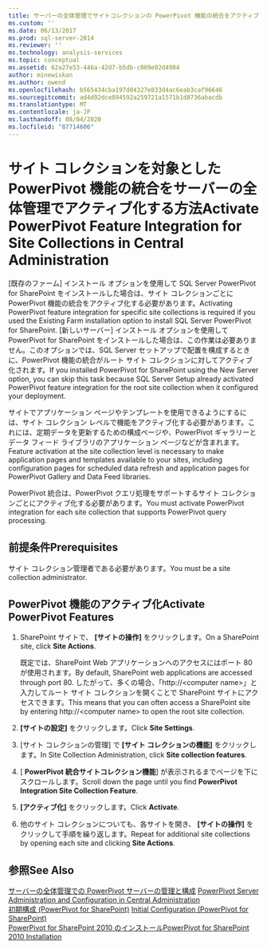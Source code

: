 ```yaml
---
title: サーバーの全体管理でサイトコレクションの PowerPivot 機能の統合をアクティブにする |Microsoft Docs
ms.custom: ''
ms.date: 06/13/2017
ms.prod: sql-server-2014
ms.reviewer: ''
ms.technology: analysis-services
ms.topic: conceptual
ms.assetid: 62a27e53-446a-42d7-b5db-c009e02d4904
author: minewiskan
ms.author: owend
ms.openlocfilehash: b565434cba197d04327e833d4ac6eab3caf96646
ms.sourcegitcommit: ad4d92dce894592a259721a1571b1d8736abacdb
ms.translationtype: MT
ms.contentlocale: ja-JP
ms.lasthandoff: 08/04/2020
ms.locfileid: "87714606"
---
```

# <a name="activate-powerpivot-feature-integration-for-site-collections-in-central-administration"></a><span data-ttu-id="0f360-102">サイト コレクションを対象とした PowerPivot 機能の統合をサーバーの全体管理でアクティブ化する方法</span><span class="sxs-lookup"><span data-stu-id="0f360-102">Activate PowerPivot Feature Integration for Site Collections in Central Administration</span></span>
  <span data-ttu-id="0f360-103">[既存のファーム] インストール オプションを使用して SQL Server PowerPivot for SharePoint をインストールした場合は、サイト コレクションごとに PowerPivot 機能の統合をアクティブ化する必要があります。</span><span class="sxs-lookup"><span data-stu-id="0f360-103">Activating PowerPivot feature integration for specific site collections is required if you used the Existing Farm installation option to install SQL Server PowerPivot for SharePoint.</span></span> <span data-ttu-id="0f360-104">[新しいサーバー] インストール オプションを使用して PowerPivot for SharePoint をインストールした場合は、この作業は必要ありません。このオプションでは、SQL Server セットアップで配置を構成するときに、PowerPivot 機能の統合がルート サイト コレクションに対してアクティブ化されます。</span><span class="sxs-lookup"><span data-stu-id="0f360-104">If you installed PowerPivot for SharePoint using the New Server option, you can skip this task because SQL Server Setup already activated PowerPivot feature integration for the root site collection when it configured your deployment.</span></span>  
  
 <span data-ttu-id="0f360-105">サイトでアプリケーション ページやテンプレートを使用できるようにするには、サイト コレクション レベルで機能をアクティブ化する必要があります。これには、定期データを更新するための構成ページや、PowerPivot ギャラリーとデータ フィード ライブラリのアプリケーション ページなどが含まれます。</span><span class="sxs-lookup"><span data-stu-id="0f360-105">Feature activation at the site collection level is necessary to make application pages and templates available to your sites, including configuration pages for scheduled data refresh and application pages for PowerPivot Gallery and Data Feed libraries.</span></span>  
  
 <span data-ttu-id="0f360-106">PowerPivot 統合は、PowerPivot クエリ処理をサポートするサイト コレクションごとにアクティブ化する必要があります。</span><span class="sxs-lookup"><span data-stu-id="0f360-106">You must activate PowerPivot integration for each site collection that supports PowerPivot query processing.</span></span>  
  
## <a name="prerequisites"></a><span data-ttu-id="0f360-107">前提条件</span><span class="sxs-lookup"><span data-stu-id="0f360-107">Prerequisites</span></span>  
 <span data-ttu-id="0f360-108">サイト コレクション管理者である必要があります。</span><span class="sxs-lookup"><span data-stu-id="0f360-108">You must be a site collection administrator.</span></span>  
  
## <a name="activate-powerpivot-features"></a><span data-ttu-id="0f360-109">PowerPivot 機能のアクティブ化</span><span class="sxs-lookup"><span data-stu-id="0f360-109">Activate PowerPivot Features</span></span>  
  
1.  <span data-ttu-id="0f360-110">SharePoint サイトで、 **[サイトの操作]** をクリックします。</span><span class="sxs-lookup"><span data-stu-id="0f360-110">On a SharePoint site, click **Site Actions**.</span></span>  
  
     <span data-ttu-id="0f360-111">既定では、SharePoint Web アプリケーションへのアクセスにはポート 80 が使用されます。</span><span class="sxs-lookup"><span data-stu-id="0f360-111">By default, SharePoint web applications are accessed through port 80.</span></span> <span data-ttu-id="0f360-112">したがって、多くの場合、「http://\<computer name>」と入力してルート サイト コレクションを開くことで SharePoint サイトにアクセスできます。</span><span class="sxs-lookup"><span data-stu-id="0f360-112">This means that you can often access a SharePoint site by entering http://\<computer name> to open the root site collection.</span></span>  
  
2.  <span data-ttu-id="0f360-113">**[サイトの設定]** をクリックします。</span><span class="sxs-lookup"><span data-stu-id="0f360-113">Click **Site Settings**.</span></span>  
  
3.  <span data-ttu-id="0f360-114">[サイト コレクションの管理] で **[サイト コレクションの機能]** をクリックします。</span><span class="sxs-lookup"><span data-stu-id="0f360-114">In Site Collection Administration, click **Site collection features**.</span></span>  
  
4.  <span data-ttu-id="0f360-115">[ **PowerPivot 統合サイトコレクション機能**] が表示されるまでページを下にスクロールします。</span><span class="sxs-lookup"><span data-stu-id="0f360-115">Scroll down the page until you find **PowerPivot Integration Site Collection Feature**.</span></span>  
  
5.  <span data-ttu-id="0f360-116">**[アクティブ化]** をクリックします。</span><span class="sxs-lookup"><span data-stu-id="0f360-116">Click **Activate**.</span></span>  
  
6.  <span data-ttu-id="0f360-117">他のサイト コレクションについても、各サイトを開き、 **[サイトの操作]** をクリックして手順を繰り返します。</span><span class="sxs-lookup"><span data-stu-id="0f360-117">Repeat for additional site collections by opening each site and clicking **Site Actions**.</span></span>  
  
## <a name="see-also"></a><span data-ttu-id="0f360-118">参照</span><span class="sxs-lookup"><span data-stu-id="0f360-118">See Also</span></span>  
 <span data-ttu-id="0f360-119">[サーバーの全体管理での PowerPivot サーバーの管理と構成](power-pivot-server-administration-and-configuration-in-central-administration.md) </span><span class="sxs-lookup"><span data-stu-id="0f360-119">[PowerPivot Server Administration and Configuration in Central Administration](power-pivot-server-administration-and-configuration-in-central-administration.md) </span></span>  
 <span data-ttu-id="0f360-120">[初期構成 &#40;PowerPivot for SharePoint&#41;](../../sql-server/install/initial-configuration-powerpivot-for-sharepoint.md) </span><span class="sxs-lookup"><span data-stu-id="0f360-120">[Initial Configuration &#40;PowerPivot for SharePoint&#41;](../../sql-server/install/initial-configuration-powerpivot-for-sharepoint.md) </span></span>  
 [<span data-ttu-id="0f360-121">PowerPivot for SharePoint 2010 のインストール</span><span class="sxs-lookup"><span data-stu-id="0f360-121">PowerPivot for SharePoint 2010 Installation</span></span>](../../sql-server/install/powerpivot-for-sharepoint-2010-installation.md)  
  
  
